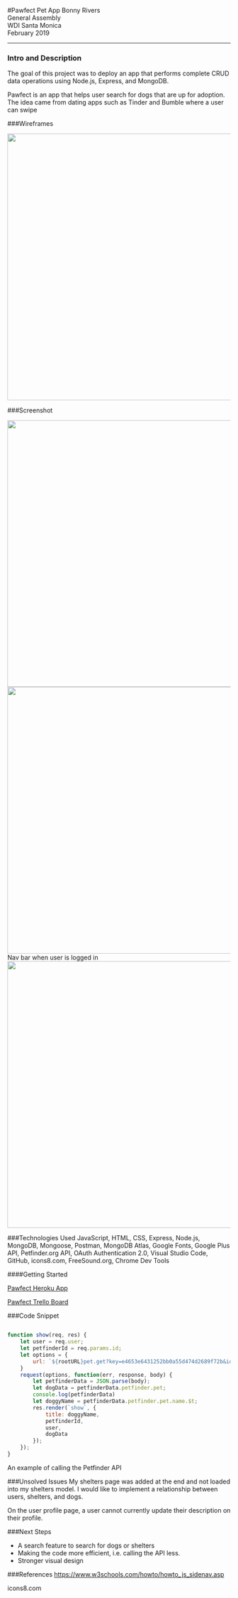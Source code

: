 #Pawfect Pet App
Bonny Rivers <br>
General Assembly <br>WDI Santa Monica  <br>
February 2019

---

### Intro and Description
The goal of this project was to deploy an app that performs complete CRUD data operations using Node.js, Express, and MongoDB. 

Pawfect is an app that helps user search for dogs that are up for adoption. The idea came from dating apps such as Tinder and Bumble where a user can swipe


###Wireframes

<img src="http://i66.tinypic.com/k4xtht.png" width="600px">



###Screenshot

<img src="http://i67.tinypic.com/5n1agl.png" width="600px">

<img src="http://i66.tinypic.com/ofbtea.png" width="600px">
Nav bar when user is logged in

<img src="http://i64.tinypic.com/28u1oyd.png" width="600px">




###Technologies Used
JavaScript, HTML, CSS, Express, Node.js, MongoDB, Mongoose, Postman, MongoDB Atlas, Google Fonts, Google Plus API, Petfinder.org API, OAuth Authentication 2.0, Visual Studio Code, GitHub, icons8.com, FreeSound.org, Chrome Dev Tools



####Getting Started

[Pawfect Heroku App](https://pawfect-pet.herokuapp.com)

[Pawfect Trello Board](https://trello.com/b/OGwj6Ol2/pawfect)


###Code Snippet
```javascript

function show(req, res) {
    let user = req.user;
    let petfinderId = req.params.id;
    let options = {
        url: `${rootURL}pet.get?key=e4653e6431252bb0a55d474d2689f72b&id=${petfinderId}&format=json`
    }
    request(options, function(err, response, body) {
        let petfinderData = JSON.parse(body);
        let dogData = petfinderData.petfinder.pet;
        console.log(petfinderData)
        let doggyName = petfinderData.petfinder.pet.name.$t;
        res.render(`show`, {
            title: doggyName,
            petfinderId,
            user,
            dogData
        });
    });
}
```

An example of calling the Petfinder API

###Unsolved Issues
My shelters page was added at the end and not loaded into my shelters model. I would like to implement a relationship between users, shelters, and dogs.

On the user profile page, a user cannot currently update their description on their profile. 

###Next Steps
* A search feature to search for dogs or shelters
* Making the code more efficient, i.e. calling the API less.
* Stronger visual design

###References
https://www.w3schools.com/howto/howto_js_sidenav.asp

icons8.com